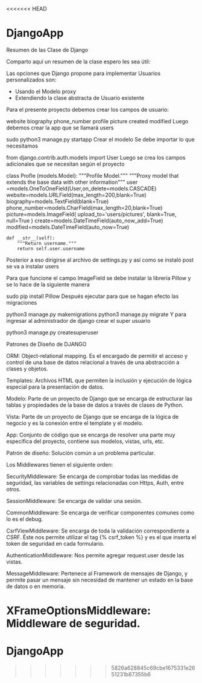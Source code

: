 <<<<<<< HEAD
# DjangoApp
Resumen de las Clase de Django

Comparto aquí un resumen de la clase espero les sea útil:

Las opciones que Django propone para implementar Usuarios personalizados son:
- Usando el Modelo proxy
- Extendiendo la clase abstracta de Usuario existente

Para el presente proyecto debemos crear los campos de usuario:

website
biography
phone_number
profile picture
created
modified
Luego debemos crear la app que se llamará users

sudo python3 manage.py startapp
Crear el modelo
Se debe importar lo que necesitamos

from django.contrib.auth.models import User
Luego se crea los campos adicionales que se necesitan según el proyecto

class Profle (models.Model):
    """Profile Model."""
    """Proxy model that extends the base data with other information"""
    user =models.OneToOneField(User,on_delete=models.CASCADE)
    website=models.URLField(max_length=200,blank=True)
    biography=models.TextField(blank=True)
    phone_number=models.CharField(max_length=20,blank=True)
    picture=models.ImageField(
        upload_to='users/pictures',
        blank=True,
        null=True
    )
    create=models.DateTimeField(auto_now_add=True)
    modified=models.DateTimeField(auto_now=True)


    def __str__(self):
        """Return username."""
        return self.user.username
Posterior a eso dirigirse al archivo de settings.py y así como se instaló post se va a instalar users

Para que funcione el campo ImageField se debe instalar la librería Pillow y se lo hace de la siguiente manera

sudo pip install Pillow
Después ejecutar para que se hagan efecto las migraciones

python3 manage.py makemigrations
python3 manage.py migrate
Y para ingresar al administrador de django crear el super usuario

python3 manage.py createsuperuser

Patrones de Diseño de DJANGO

ORM: Object-relational mapping. Es el encargado de permitir
el acceso y control de una base de datos relacional a través de
una abstracción a clases y objetos.

Templates: Archivos HTML que permiten la inclusión y ejecución
de lógica especial para la presentación de datos.

Modelo: Parte de un proyecto de Django que se encarga de estructurar
las tablas y propiedades de la base de datos a través de clases de Python.

Vista: Parte de un proyecto de Django que se encarga de la
lógica de negocio y es la conexión entre el template y el modelo.

App: Conjunto de código que se encarga de resolver una parte
muy específica del proyecto, contiene sus modelos, vistas, urls, etc.

Patrón de diseño: Solución común a un problema particular.

Los Middlewares tienen el siguiente orden:

SecurityMiddleware: Se encarga de comprobar todas las medidas de seguridad, las variables de settings relacionadas con Https, Auth, entre otros.

SessionMiddleware: Se encarga de validar una sesión.

CommonMiddleware: Se encarga de verificar componentes comunes como lo es el debug.

CsrfViewMiddleware: Se encarga de toda la validación correspondiente a CSRF. Éste nos permite utilizar el tag {% csrf_token %} 
y es el que inserta el token de seguridad en cada formulario.

AuthenticationMiddleware: Nos permite agregar request.user desde las vistas.

MessageMiddleware: Pertenece al Framework de mensajes de Django, y permite pasar un mensaje sin necesidad de mantener un estado en
la base de datos o en memoria.

XFrameOptionsMiddleware: Middleware de seguridad.
=======
# DjangoApp
>>>>>>> 5826a628845c69cbe1675331e2651231b87355b6
